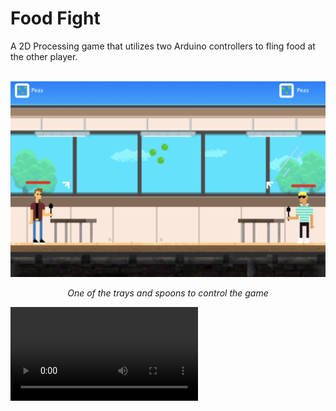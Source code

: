 # Food Fight
A 2D Processing game that utilizes two Arduino controllers to fling food at the other player.

<p>
  <img src ="https://raw.githubusercontent.com/quintonj/Personal-Website/master/img/portfolio/foodfightfull.png" max-width="100%" max-height="auto" align-vertical="center"/>
</p>
<p align="center"><i>One of the trays and spoons to control the game</i></p>


<video control>
  <source src="https://drive.google.com/file/d/15nf565HlfYpDGQCvEotiAC-jAXicWqhf/view?usp=sharing"
          </video>

<p>
  <img src ="https://lh3.googleusercontent.com/6IlJg5-RW9ATm3ipByo86u2H3PFuVzaP1b9R_x_-d2KJMsTPYyOSpu-SpAcd4fNhkl-d0v4FWUZ6C-er50O9ELeOu4mGhCWPVtaQz1yoEWnDFHI26wWJx0Mi11etwNpnBScuPagNh_kJaF0GCB4JD1fXk80OgcwlO7h_GJzW4N921I7ps_3S-BMCVO5mTSYYc0SCMGPR-DoDy7I0chRaf7ic5SV7sR9IG8oAvhebRi7Ru1aWnDm9J9vThX-fM3Ruq6eDjxdRp2H_Gws4pX_l3zoH_CShkwIT6e4O8wpCr8R_LuAn4HUVxyfi9GBd8MgSzaanOQoeog5ywaq7H_3Ds8vwpMLYm8T0qDfkN-ASHKrhx8yCA_iQBihHJvAjS8WyGuDjQEz8_4w79CZ4tgNvSdeQ2iDVlrkPXFddlE8tkTbtg__T2LMxZNZPJXhtI2LQVbIyEylYZLH7gk6StP3iSk9vmwnStv4nAUPHF-q_VD70QcevdnthoaLjr2p4HueLl1zfTq37tXxRaa5tTgMYlKzMQrtHUO0Hw2cjqAQfzw2kBkFfh3fo3ndDJuGa441ym6pRt9LAjL6pIiV8xSnix6xsvw9AekqExiPg-ROdJ-YubGG6wQav5zdSuZmfkqvYMNAKS260aMgWpHY7n_rJ9UzyQA=w1906-h1492-no" width="100%" max-height="auto" align-vertical="center"/>
</p>
<p align="center"><i>One of the trays and spoons to control the game</i></p>


  
